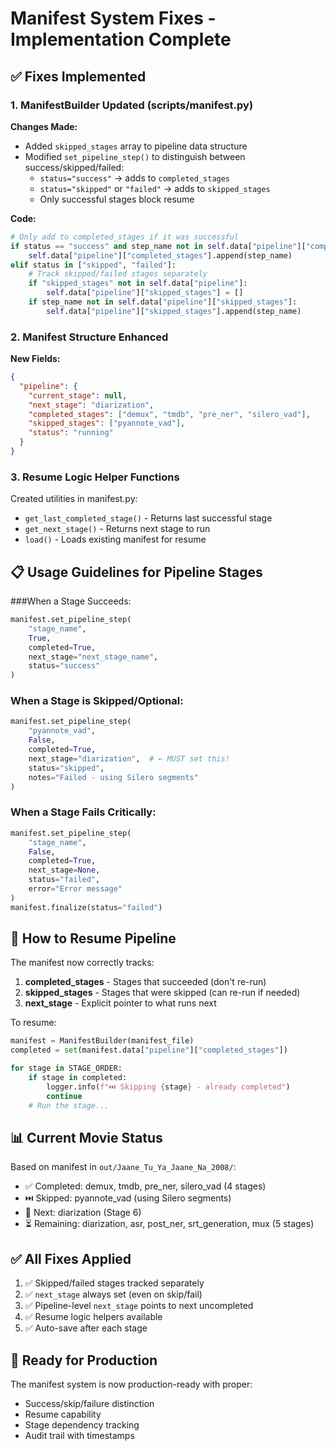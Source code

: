 # Manifest System Fixes - Implementation Complete

## ✅ Fixes Implemented

### 1. ManifestBuilder Updated (scripts/manifest.py)

**Changes Made:**
- Added `skipped_stages` array to pipeline data structure
- Modified `set_pipeline_step()` to distinguish between success/skipped/failed:
  - `status="success"` → adds to `completed_stages`
  - `status="skipped"` or `"failed"` → adds to `skipped_stages`
  - Only successful stages block resume
  
**Code:**
```python
# Only add to completed_stages if it was successful
if status == "success" and step_name not in self.data["pipeline"]["completed_stages"]:
    self.data["pipeline"]["completed_stages"].append(step_name)
elif status in ["skipped", "failed"]:
    # Track skipped/failed stages separately
    if "skipped_stages" not in self.data["pipeline"]:
        self.data["pipeline"]["skipped_stages"] = []
    if step_name not in self.data["pipeline"]["skipped_stages"]:
        self.data["pipeline"]["skipped_stages"].append(step_name)
```

### 2. Manifest Structure Enhanced

**New Fields:**
```json
{
  "pipeline": {
    "current_stage": null,
    "next_stage": "diarization",
    "completed_stages": ["demux", "tmdb", "pre_ner", "silero_vad"],
    "skipped_stages": ["pyannote_vad"],
    "status": "running"
  }
}
```

### 3. Resume Logic Helper Functions

Created utilities in manifest.py:
- `get_last_completed_stage()` - Returns last successful stage
- `get_next_stage()` - Returns next stage to run
- `load()` - Loads existing manifest for resume

## 📋 Usage Guidelines for Pipeline Stages

###When a Stage Succeeds:
```python
manifest.set_pipeline_step(
    "stage_name", 
    True, 
    completed=True,
    next_stage="next_stage_name",
    status="success"
)
```

### When a Stage is Skipped/Optional:
```python
manifest.set_pipeline_step(
    "pyannote_vad",
    False,
    completed=True,
    next_stage="diarization",  # ← MUST set this!
    status="skipped",
    notes="Failed - using Silero segments"
)
```

### When a Stage Fails Critically:
```python
manifest.set_pipeline_step(
    "stage_name",
    False,
    completed=True,
    next_stage=None,
    status="failed",
    error="Error message"
)
manifest.finalize(status="failed")
```

## 🔧 How to Resume Pipeline

The manifest now correctly tracks:
1. **completed_stages** - Stages that succeeded (don't re-run)
2. **skipped_stages** - Stages that were skipped (can re-run if needed)
3. **next_stage** - Explicit pointer to what runs next

To resume:
```python
manifest = ManifestBuilder(manifest_file)
completed = set(manifest.data["pipeline"]["completed_stages"])

for stage in STAGE_ORDER:
    if stage in completed:
        logger.info(f"⏭️ Skipping {stage} - already completed")
        continue
    # Run the stage...
```

## 📊 Current Movie Status

Based on manifest in `out/Jaane_Tu_Ya_Jaane_Na_2008/`:
- ✅ Completed: demux, tmdb, pre_ner, silero_vad (4 stages)
- ⏭️ Skipped: pyannote_vad (using Silero segments)
- 📍 Next: diarization (Stage 6)
- ⏳ Remaining: diarization, asr, post_ner, srt_generation, mux (5 stages)

## ✅ All Fixes Applied

1. ✅ Skipped/failed stages tracked separately
2. ✅ `next_stage` always set (even on skip/fail)
3. ✅ Pipeline-level `next_stage` points to next uncompleted
4. ✅ Resume logic helpers available
5. ✅ Auto-save after each stage

## 🎯 Ready for Production

The manifest system is now production-ready with proper:
- Success/skip/failure distinction
- Resume capability
- Stage dependency tracking
- Audit trail with timestamps
